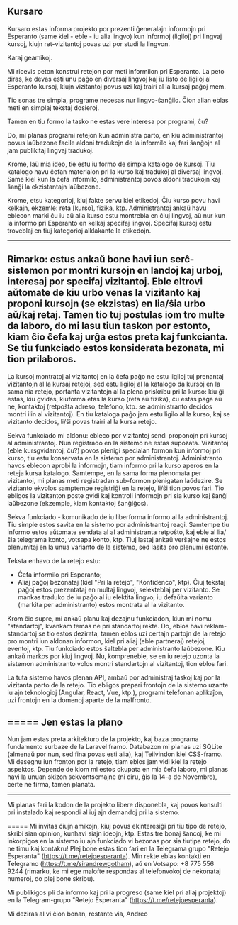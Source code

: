 ## Kursaro

Kursaro estas informa projekto por prezenti ĝeneralajn informojn pri Esperanto (same kiel - eble - iu alia lingvo) kun informoj (ligiloj) pri lingvaj kursoj, kiujn ret-vizitantoj povas uzi por studi la lingvon.

Karaj geamikoj.

Mi ricevis peton konstrui retejon por meti informilon pri Esperanto.
La peto diras, ke devas esti unu paĝo en diversaj lingvoj kaj iu listo de ligiloj al Esperanto kursoj, kiujn vizitantoj povus uzi kaj trairi al la kursaj paĝoj mem.

Tio sonas tre simpla, programe necesas nur lingvo-ŝanĝilo.
Ĉion alian eblas meti en simplaj tekstaj dosieroj.

Tamen en tiu formo la tasko ne estas vere interesa por programi, ĉu?

Do, mi planas programi retejon kun administra parto, en kiu administrantoj povus laŭbezone facile aldoni tradukojn de la informilo
kaj fari ŝanĝojn al jam publikitaj lingvaj tradukoj.

Krome, laŭ mia ideo, tie estu iu formo de simpla katalogo de kursoj.
Tiu katalogo havu ĉefan materialon pri la kurso kaj tradukoj al diversaj lingvoj.
Same kiel kun la ĉefa informilo, administrantoj povos aldoni tradukojn kaj ŝanĝi la ekzistantajn laŭbezone.

Krome, etsu kategorioj, kiuj fakte servu kiel etikedoj. Ĉiu kurso povu havi kelkajn, ekzemle: reta [kurso], fizika, ktp.
Administrantoj ankaŭ havu eblecon marki ĉu iu aŭ alia kurso estu montrebla en ĉiuj lingvoj, aŭ nur kun la informo pri Esperanto en kelkaj specifaj lingvoj.
Specifaj kursoj estu troveblaj en tiuj kategorioj alklakante la etikedojn.

---
Rimarko: estus ankaŭ bone havi iun serĉ-sistemon por montri kursojn en landoj kaj urboj, interesaj por specifaj vizitantoj.
Eble eltrovi aŭtomate de kiu urbo venas la vizitanto kaj proponi kursojn (se ekzistas) en lia/ŝia urbo aŭ/kaj retaj.
Tamen tio tuj postulas iom tro multe da laboro, do mi lasu tiun taskon por estonto, kiam ĉio ĉefa kaj urĝa estos preta kaj funkcianta.
Se tiu funkciado estos konsiderata bezonata, mi tion prilaboros.
---

La kursoj montratoj al vizitantoj en la ĉefa paĝo ne estu ligiloj tuj prenantaj vizitantojn al la kursaj retejoj,
sed estu ligiloj al la katalogo da kursoj en la sama nia retejo, portanta vizitantojn al la plena priskribu pri la kurso:
kiu ĝi estas, kiu gvidas, kiuforma etas la kurso (reta aŭ fizika), ĉu estas paga aŭ ne,
kontaktoj (retpoŝta adreso, telefono, ktp. se administranto decidos montri ilin al vizitantoj).
En tiu kataloga paĝo jam estu ligilo al la kurso, kaj se vizitanto decidos, li/ŝi povas trairi al la kursa retejo.

Sekva funkciado mi aldonu: ebleco por vizitantoj sendi proponojn pri kursoj al administrantoj.
Nun registrado en la sistemo ne estas supozata.
Vizitantoj (eble kursgvidantoj, ĉu?) povos plenigi specialan formon kun informoj pri kurso, tiu estu konservata en la sistemo por administrantoj.
Administranto havos eblecon aprobi la informojn, tiam informo pri la kurso aperos en la reteja kursa katalogo.
Samtempe, en la sama forma plenomata per vizitantoj, mi planas meti registradan sub-formon plenigatan laŭdezire.
Se vizitanto ekvolos samptempe registriĝi en la retejo, li/ŝi tion povos fari.
Tio ebligos la vizitanton poste gvidi kaj kontroli informojn pri sia kurso kaj ŝanĝi laŭbezone (ekzemple, kiam kontaktoj ŝanĝiĝos).

Sekva funkciado - komunikado de iu liberforma informo al la administrantoj.
Tiu simple estos savita en la sistemo por administrantoj reagi.
Samtempe tiu informo estos aŭtomate sendata al al administranta retpoŝto, kaj eble al lia/ŝia telegrama konto, votsapa konto, ktp.
Tiuj lastaj ankaŭ verŝajne ne estos plenumitaj en la unua varianto de la sistemo, sed lasita pro plenumi estonte.

Teksta enhavo de la retejo estu:
- Ĉefa informilo pri Esperanto;
- Aliaj paĝoj bezonataj (kiel "Pri la retejo", "Konfidenco", ktp).
  Ĉiuj tekstaj paĝoj estos prezentataj en multaj lingvoj, selekteblaj per vizitanto.
  Se mankas traduko de iu paĝo al iu elektita lingvo, iu defaŭlta varianto (markita per administranto) estos montrata al la vizitanto.

Krom ĉio supre, mi ankaŭ planu kaj dezajnu funkciadon, kiun mi nomu "standartoj", kvankam temas ne pri standartoj rekte.
Do, eblos havi reklam-standartoj se tio estos dezirata, tamen eblos uzi certajn partojn de la retejo pro montri iun aldonan informon,
kiel pri aliaj (eble partneraj) retejoj, eventoj, ktp.
Tiu funkciado estos ŝaltebla per administranto laŭbezone. Kiu ankaŭ markos por kiuj lingvoj.
Nu, kompreneble, se en iu retejo uzonta la sistemon administranto volos montri standartojn al vizitantoj, tion eblos fari.

La tuta sistemo havos plenan API, ambaŭ por administraj taskoj kaj por la vizitanta parto de la retejo.
Tio ebligos prepari frontojn de la sistemo uzante iu ajn teknologioj (Angular, React, Vue, ktp.), programi telefonan aplikaĵon, uzi frontojn en la domenoj aparte de la malfronto.

=====
Jen estas la plano
---
Nun jam estas preta arkitekturo de la projekto, kaj baza programa fundamento surbaze de la Laravel framo.
Databazon mi planas uzi SQLite (almenaŭ por nun, sed fina povas esti alia), kaj Teilvindon kiel CSS-framo.
Mi desegnu iun fronton por la retejo, tiam eblos jam vidi kiel la retejo aspektos.
Depende de kiom mi estos okupata en mia ĉefa laboro, mi planas havi la unuan skizon sekvontsemajne (ni diru, ĝis la 14-a de Novembro), certe ne firma, tamen planata.

---
Mi planas fari la kodon de la projekto libere disponebla, kaj povos konsulti pri instalado kaj respondi al iuj ajn demandoj pri la sistemo.

=====
Mi invitas ĉiujn amikojn, kiuj povus ekinteresiĝi pri tiu tipo de retejo, skribi sian opinion, kunhavi siajn ideojn, ktp.
Estas tre bonaj ŝancoj, ke mi inkorpigos en la sistemo iu ajn funkciado vi bezonas por sia tiutipa retejo, do ne timu kaj kontakru!
Plej bone estas tion fari en la Telegrama grupo "Retejo Esperanta" (https://t.me/retejoesperanta).
Min rekte eblas kontakti en Telegramo (https://t.me/sirandrewgotham), aŭ en Votsapo: +8 775 556 9244 (rimarku, ke mi ege malofte respondas al telefonvokoj de nekonataj numeroj, do plej bone skribu).

Mi publikigos pli da informo kaj pri la progreso (same kiel pri aliaj projektoj) en la Telegram-grupo "Retejo Esperanta" (https://t.me/retejoesperanta).

Mi deziras al vi ĉion bonan,
restante via, Andreo



